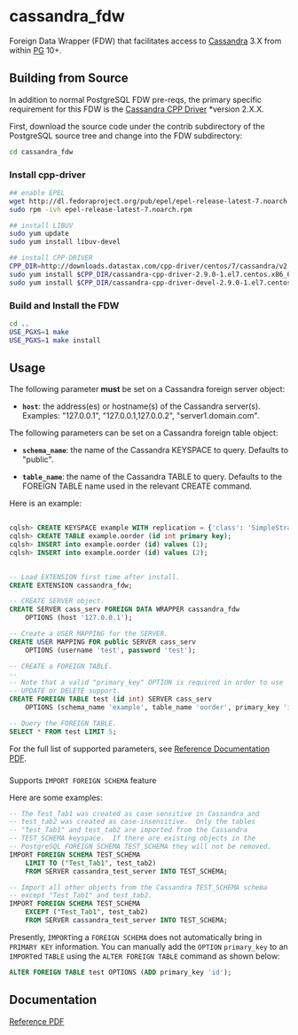 cassandra_fdw
=============

Foreign Data Wrapper (FDW) that facilitates access to
[Cassandra](http://cassandra.apache.org/) 3.X  from within
[PG](http://www.postgresql.org/) 10+.


## Building from Source ##

In addition to normal PostgreSQL FDW pre-reqs, the primary specific
requirement for this FDW is the
[Cassandra CPP Driver](https://github.com/datastax/cpp-driver) *version
2.X.X.

First, download the source code under the contrib subdirectory of the
PostgreSQL source tree and change into the FDW subdirectory:

```sh
cd cassandra_fdw
```

### Install cpp-driver ###
```sh
## enable EPEL
wget http://dl.fedoraproject.org/pub/epel/epel-release-latest-7.noarch.rpm
sudo rpm -ivh epel-release-latest-7.noarch.rpm 

## install LIBUV
sudo yum update
sudo yum install libuv-devel

## install CPP-DRIVER
CPP_DIR=http://downloads.datastax.com/cpp-driver/centos/7/cassandra/v2.9.0
sudo yum install $CPP_DIR/cassandra-cpp-driver-2.9.0-1.el7.centos.x86_64.rpm
sudo yum install $CPP_DIR/cassandra-cpp-driver-devel-2.9.0-1.el7.centos.x86_64.rpm
```

### Build and Install the FDW ###

```sh
cd ..
USE_PGXS=1 make
USE_PGXS=1 make install
```

## Usage ##

The following parameter **must** be set on a Cassandra foreign server
object:

  * **`host`**: the address(es) or hostname(s) of the Cassandra server(s).
                Examples: "127.0.0.1", "127.0.0.1,127.0.0.2", "server1.domain.com".

The following parameters can be set on a Cassandra foreign table object:

  * **`schema_name`**: the name of the Cassandra KEYSPACE to query.
    Defaults to "public".

  * **`table_name`**: the name of the Cassandra TABLE to query.
    Defaults to the FOREIGN TABLE name used in the relevant CREATE command.

Here is an example:

```sql
  
cqlsh> CREATE KEYSPACE example WITH replication = {'class': 'SimpleStrategy', 'replication_factor' : 1};
cqlsh> CREATE TABLE example.oorder (id int primary key);
cqlsh> INSERT into example.oorder (id) values (1);
cqlsh> INSERT into example.oorder (id) values (2);
  
```


```sql
-- Load EXTENSION first time after install.
CREATE EXTENSION cassandra_fdw;

-- CREATE SERVER object.
CREATE SERVER cass_serv FOREIGN DATA WRAPPER cassandra_fdw
    OPTIONS (host '127.0.0.1');

-- Create a USER MAPPING for the SERVER.
CREATE USER MAPPING FOR public SERVER cass_serv
    OPTIONS (username 'test', password 'test');

-- CREATE a FOREIGN TABLE.
--
-- Note that a valid "primary_key" OPTION is required in order to use
-- UPDATE or DELETE support.
CREATE FOREIGN TABLE test (id int) SERVER cass_serv
    OPTIONS (schema_name 'example', table_name 'oorder', primary_key 'id');

-- Query the FOREIGN TABLE.
SELECT * FROM test LIMIT 5;
```

For the full list of supported parameters, see [Reference Documentation PDF](doc.pdf).

###

Supports `IMPORT FOREIGN SCHEMA` feature

Here are some examples:

```sql
-- The Test_Tab1 was created as case sensitive in Cassandra and
-- test_tab2 was created as case-insensitive.  Only the tables
-- "Test_Tab1" and test_tab2 are imported from the Cassandra
-- TEST_SCHEMA keyspace.  If there are existing objects in the
-- PostgreSQL FOREIGN SCHEMA TEST_SCHEMA they will not be removed.
IMPORT FOREIGN SCHEMA TEST_SCHEMA
    LIMIT TO ("Test_Tab1", test_tab2)
    FROM SERVER cassandra_test_server INTO TEST_SCHEMA;

-- Import all other objects from the Cassandra TEST_SCHEMA schema
-- except "Test_Tab1" and test_tab2.
IMPORT FOREIGN SCHEMA TEST_SCHEMA
    EXCEPT ("Test_Tab1", test_tab2)
    FROM SERVER cassandra_test_server INTO TEST_SCHEMA;
```

Presently, `IMPORT`ing a `FOREIGN SCHEMA` does not automatically bring
in `PRIMARY KEY` information.  You can manually add the `OPTION`
`primary_key` to an `IMPORT`ed `TABLE` using the `ALTER FOREIGN TABLE`
command as shown below:

```sql
ALTER FOREIGN TABLE test OPTIONS (ADD primary_key 'id');
```

## Documentation ##

[Reference PDF](doc.pdf)
